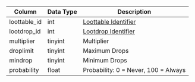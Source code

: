 | Column       | Data Type | Description                          |
| ------------ | --------- | ------------------------------------ |
| loottable_id | int       | [Loottable Identifier](loottable.md) |
| lootdrop_id  | int       | [Lootdrop Identifier](lootdrop.md)   |
| multiplier   | tinyint   | Multiplier                           |
| droplimit    | tinyint   | Maximum Drops                        |
| mindrop      | tinyint   | Minimum Drops                        |
| probability  | float     | Probability: 0 = Never, 100 = Always |